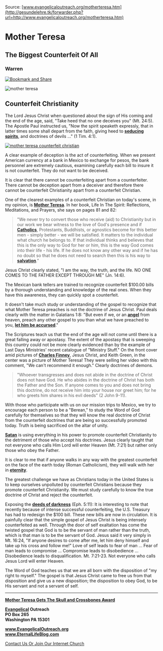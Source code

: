 <!--t Mother Teresa - The Biggest Counterfeit Of All t-->
<!--d  d-->
<!--tag Warren,Catholic,Rosary tag-->

Source: [www.evangelicaloutreach.org/motherteresa.htm](http://gesundelehre.tk/forwarder.php?url=http://www.evangelicaloutreach.org/motherteresa.htm)


# Mother Teresa

## The Biggest Counterfeit Of All

### Warren

[![Bookmark and Share](../s7.addthis.com/static/btn/v2/lg-share-en.gif)](http://www.addthis.com/bookmark.php?v=250&username=xa-4ce723c86d857fe0)

![mother teresa](../../files/pictures/a-colorb.gif)


## Counterfeit Christianity

The Lord Jesus Christ when questioned about the sign of His coming and the end of the age, said, "Take heed that no one deceives you" (Mt. 24:5). The Apostle Paul instructed us, "Now the spirit speaketh expressly, that in latter times some shall depart from the faith, giving heed to **[seducing spirits](http://gesundelehre.tk/forwarder.php?url=http://www.evangelicaloutreach.org/religious-deception.html)**, and doctrines of devils ..." (1 Tim. 4:1).

[![mother teresa counterfeit christian](../../files/pictures/counterfeit-christianity.jpg "Religious deception is rampant and exalting Mother Teresa as a Christian is to be part of it!")](http://gesundelehre.tk/forwarder.php?url=http://www.evangelicaloutreach.org/catholic.html)

A clear example of deception is the act of counterfeiting. When we present American currency at a bank in Mexico to exchange for pesos, the bank personnel are extremely cautious, examining carefully each bill to insure it is not counterfeit. They do not want to be deceived.

It is clear that there cannot be counterfeiting apart from a counterfeiter. There cannot be deception apart from a deceiver and therefore there cannot be counterfeit Christianity apart from a counterfeit Christian.

One of the clearest examples of a counterfeit Christian on today's scene, in my opinion, is **[Mother Teresa](http://gesundelehre.tk/forwarder.php?url=http://www.evangelicaloutreach.org/motherteresasc.html)**. In her book, Life In The Spirit: Reflections, Meditations, and Prayers, she says on pages 81 and 82:

> "We never try to convert those who receive (aid) to Christianity but in our work we bear witness to the love of God's presence and if **[Catholics](http://gesundelehre.tk/forwarder.php?url=http://www.evangelicaloutreach.org/catholic.html)**, Protestants, Buddhists, or agnostics become for this better men - simply better - we will be satisfied. It matters to the individual what church he belongs to. If that individual thinks and believes that this is the only way to God for her or him, this is the way God comes into their life - his life. If he does not know any other way and if he has no doubt so that he does not need to search then this is his way to **[salvation](http://gesundelehre.tk/forwarder.php?url=http://www.evangelicaloutreach.org/plan-of-salvation.html)**."

Jesus Christ clearly stated, "I am the way, the truth, and the life. NO ONE COMES TO THE FATHER EXCEPT THROUGH ME" (Jn. 14:6).

The Mexican bank tellers are trained to recognize counterfeit $100.00 bills by a thorough understanding and knowledge of the real ones. When they have this awareness, they can quickly spot a counterfeit.

It doesn't take much study or understanding of the gospel to recognize that what Mother Teresa preaches is not the doctrine of Jesus Christ. Paul deals clearly with the matter in Galatians 1:8: "But even if we, or an **[angel](http://gesundelehre.tk/forwarder.php?url=http://www.evangelicaloutreach.org/angels.html)** from heaven, preach any other gospel to you than what we have preached to you, **[let him be accursed](http://gesundelehre.tk/forwarder.php?url=http://www.evangelicaloutreach.org/anathema.htm)**."

The Scriptures teach us that the end of the age will not come until there is a great falling away or apostasy. The extent of the apostasy that is sweeping this country could not be more clearly evidenced than by the example of Last Days Ministries' recent catalogue of "Ministry Stuff." On the front cover amid pictures of **[Charles Finney](http://gesundelehre.tk/forwarder.php?url=http://www.evangelicaloutreach.org/charles-finney.html)**, Jesus Christ, and Keith Green, in the center was a picture of Mother Teresa! They were selling her video with this comment, "We can't recommend it enough." Clearly doctrines of demons.

> "Whoever transgresses and does not abide in the doctrine of Christ does not have God. He who abides in the doctrine of Christ has both the Father and the Son. If anyone comes to you and does not bring this doctrine, do not receive him into your house nor greet him; for he who greets him shares in his evil deeds" (2 John 9-11).

With those who participate with us on our mission trips to Mexico, we try to encourage each person to be a "Berean," to study the Word of God carefully for themselves so that they will know the real doctrine of Christ from the counterfeit doctrines that are being so successfully promoted today. Truth is being sacrificed on the altar of unity.

**[Satan](http://gesundelehre.tk/forwarder.php?url=http://www.evangelicaloutreach.org/devil.html)** is using everything in his power to promote counterfeit Christianity to the detriment of those who accept his doctrines. Jesus clearly taught that not everyone who calls Him Lord will enter Heaven (Mt. 7:21) but rather only those who obey the Father.

It is clear to me that if anyone walks in any way with the greatest counterfeit on the face of the earth today (Roman Catholicism), they will walk with her in **[eternity](http://gesundelehre.tk/forwarder.php?url=http://www.evangelicaloutreach.org/eternity.html)**.

The greatest challenge we have as Christians today in the United States is to keep ourselves unpolluted by counterfeit Christians because they promote counterfeit Christianity. We must study carefully to know the true doctrine of Christ and reject the counterfeit.

Exposing the **[deeds of darkness](http://gesundelehre.tk/forwarder.php?url=http://www.evangelicaloutreach.org/deeds.htm)** (Eph. 5:11): It is interesting to note that recently because of intense successful counterfeiting, the U.S. Treasury has had to redesign the $100 bill. These new bills are now in circulation. It is painfully clear that the simple gospel of Jesus Christ is being intensely counterfeited as well. Through the door of self exaltation has come the twisted gospel that God is to be the servant of man rather than the truth, which is that man is to be the servant of God. Jesus said it very simply in Mt. 16:24, "If anyone desires to come after me, let him deny himself and take up his cross and follow me!" Love of self leads to fear of man ... Fear of man leads to compromise ... Compromise leads to disobedience ... Disobedience leads to disqualification. Mt. 7:21-23\. Not everyone who calls Jesus Lord will enter Heaven.

The Word of God teaches us that we are all born with the disposition of "my right to myself." The gospel is that Jesus Christ came to free us from that disposition and give us a new disposition; the disposition to obey God, to be His servant and not a servant of self.

* * *

**[Mother Teresa Gets The Skull and Crossbones Award](http://gesundelehre.tk/forwarder.php?url=http://www.evangelicaloutreach.org/motherteresasc.html)**

**[Evangelical](http://gesundelehre.tk/forwarder.php?url=http://www.evangelicaloutreach.org/index.html) Outreach**  
**PO Box 265**  
**Washington PA 15301**

**www.EvangelicalOutreach.org**  
**www.EternalLifeBlog.com**

[Contact Us Or Join Our Internet Church](http://gesundelehre.tk/forwarder.php?url=http://www.evangelicaloutreach.org/contact.html)